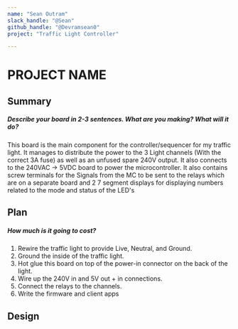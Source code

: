 ```yaml
---
name: "Sean Outram"
slack_handle: "@Sean"
github_handle: "@Devramsean0"
project: "Traffic Light Controller"

---
```


# PROJECT NAME
## Summary
##### Describe your board in 2-3 sentences. What are you making? What will it do?
This board is the main component for the controller/sequencer for my traffic light.
It manages to distribute the power to the 3 Light channels (With the correct 3A fuse) as well as an unfused spare 240V output.
It also connects to the 240VAC -> 5VDC board to power the microcontroller.
It also contains screw terminals for the Signals from the MC to be sent to the relays which are on a separate board and 2 7 segment displays for displaying numbers related to the mode and status of the LED's

## Plan
##### How much is it going to cost?
1. Rewire the traffic light to provide Live, Neutral, and Ground.
2. Ground the inside of the traffic light.
3. Hot glue this board on top of the power-in connector on the back of the light.
4. Wire up the 240V in and 5V out + in connections.
5. Connect the relays to the channels.
6. Write the firmware and client apps
## Design
